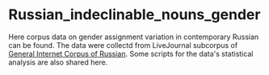 # Russian_indeclinable_nouns_gender

Here corpus data on gender assignment variation in contemporary Russian can be found. The data were collectd from LiveJournal subcorpus of [General Internet Corpus of Russian](http://www.webcorpora.ru/en/). Some scripts for the data's statistical analysis are also shared here.
